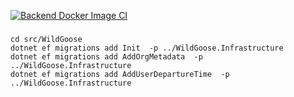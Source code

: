 

[![Backend Docker Image CI](https://github.com/zlzforever/WildGoose/actions/workflows/backend.yml/badge.svg)](https://github.com/zlzforever/WildGoose/actions/workflows/backend.yml)
###


```
cd src/WildGoose
dotnet ef migrations add Init  -p ../WildGoose.Infrastructure
dotnet ef migrations add AddOrgMetadata  -p ../WildGoose.Infrastructure
dotnet ef migrations add AddUserDepartureTime  -p ../WildGoose.Infrastructure
```
